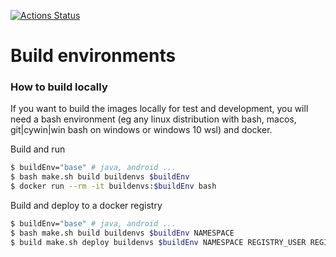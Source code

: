 [![Actions Status](https://github.com/riccardobl/buildenvs/workflows/Build%20Environments/badge.svg)](https://github.com/riccardobl/buildenvs/actions)

# Build environments 

### How to build locally

If you want to build the images locally for test and development, you will need a bash environment 
(eg any linux distribution with bash, macos, git|cywin|win bash on windows or windows 10 wsl) and docker.


Build and run
```bash
$ buildEnv="base" # java, android ...
$ bash make.sh build buildenvs $buildEnv
$ docker run --rm -it buildenvs:$buildEnv bash
```

Build and deploy to a docker registry
```bash
$ buildEnv="base" # java, android ...
$ bash make.sh build buildenvs $buildEnv NAMESPACE
$ build make.sh deploy buildenvs $buildEnv NAMESPACE REGISTRY_USER REGISTRY_PASSWORD REGISTRY_URL
```
